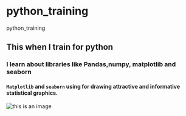 # python_training
python_training
## This when I train for python 
### I learn about libraries like Pandas,numpy, matplotlib and seaborn 
#### `Matplotlib` and `seaborn` using for drawing attractive and informative statistical graphics.
![this is an image](https://www.filepicker.io/api/file/BFMMlbcQvml9HSqXcvNp)

